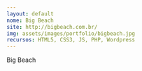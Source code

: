 ```yaml
---
layout: default
nome: Big Beach
site: http://bigbeach.com.br/
img: assets/images/portfolio/bigbeach.jpg
recursos: HTML5, CSS3, JS, PHP, Wordpress
---
```


Big Beach